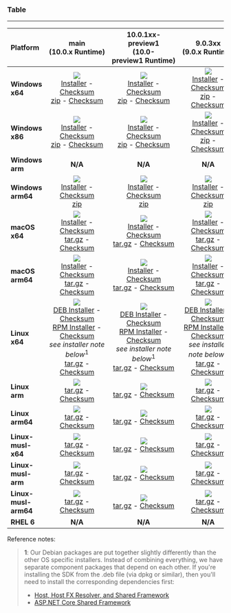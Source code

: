 ### Table

--------------------------------------------------------------------------------------
| Platform | main<br>(10.0.x&nbsp;Runtime) | 10.0.1xx-preview1<br>(10.0-preview1&nbsp;Runtime) | 9.0.3xx<br>(9.0.x&nbsp;Runtime) |
| :--------- | :----------: | :----------: | :----------: |
| **Windows x64** | [![][win-x64-badge-main]][win-x64-version-main]<br>[Installer][win-x64-installer-main] - [Checksum][win-x64-installer-checksum-main]<br>[zip][win-x64-zip-main] - [Checksum][win-x64-zip-checksum-main] | [![][win-x64-badge-10.0.1XX-preview1]][win-x64-version-10.0.1XX-preview1]<br>[Installer][win-x64-installer-10.0.1XX-preview1] - [Checksum][win-x64-installer-checksum-10.0.1XX-preview1]<br>[zip][win-x64-zip-10.0.1XX-preview1] - [Checksum][win-x64-zip-checksum-10.0.1XX-preview1] | [![][win-x64-badge-9.0.3XX]][win-x64-version-9.0.3XX]<br>[Installer][win-x64-installer-9.0.3XX] - [Checksum][win-x64-installer-checksum-9.0.3XX]<br>[zip][win-x64-zip-9.0.3XX] - [Checksum][win-x64-zip-checksum-9.0.3XX] |
| **Windows x86** | [![][win-x86-badge-main]][win-x86-version-main]<br>[Installer][win-x86-installer-main] - [Checksum][win-x86-installer-checksum-main]<br>[zip][win-x86-zip-main] - [Checksum][win-x86-zip-checksum-main] | [![][win-x86-badge-10.0.1XX-preview1]][win-x86-version-10.0.1XX-preview1]<br>[Installer][win-x86-installer-10.0.1XX-preview1] - [Checksum][win-x86-installer-checksum-10.0.1XX-preview1]<br>[zip][win-x86-zip-10.0.1XX-preview1] - [Checksum][win-x86-zip-checksum-10.0.1XX-preview1] | [![][win-x86-badge-9.0.3XX]][win-x86-version-9.0.3XX]<br>[Installer][win-x86-installer-9.0.3XX] - [Checksum][win-x86-installer-checksum-9.0.3XX]<br>[zip][win-x86-zip-9.0.3XX] - [Checksum][win-x86-zip-checksum-9.0.3XX] |
| **Windows arm** | **N/A** | **N/A** | **N/A** |
| **Windows arm64** | [![][win-arm64-badge-main]][win-arm64-version-main]<br>[Installer][win-arm64-installer-main] - [Checksum][win-arm64-installer-checksum-main]<br>[zip][win-arm64-zip-main] | [![][win-arm64-badge-10.0.1XX-preview1]][win-arm64-version-10.0.1XX-preview1]<br>[Installer][win-arm64-installer-10.0.1XX-preview1] - [Checksum][win-arm64-installer-checksum-10.0.1XX-preview1]<br>[zip][win-arm64-zip-10.0.1XX-preview1] | [![][win-arm64-badge-9.0.3XX]][win-arm64-version-9.0.3XX]<br>[Installer][win-arm64-installer-9.0.3XX] - [Checksum][win-arm64-installer-checksum-9.0.3XX]<br>[zip][win-arm64-zip-9.0.3XX] |
| **macOS x64** | [![][osx-x64-badge-main]][osx-x64-version-main]<br>[Installer][osx-x64-installer-main] - [Checksum][osx-x64-installer-checksum-main]<br>[tar.gz][osx-x64-targz-main] - [Checksum][osx-x64-targz-checksum-main] | [![][osx-x64-badge-10.0.1XX-preview1]][osx-x64-version-10.0.1XX-preview1]<br>[Installer][osx-x64-installer-10.0.1XX-preview1] - [Checksum][osx-x64-installer-checksum-10.0.1XX-preview1]<br>[tar.gz][osx-x64-targz-10.0.1XX-preview1] - [Checksum][osx-x64-targz-checksum-10.0.1XX-preview1] | [![][osx-x64-badge-9.0.3XX]][osx-x64-version-9.0.3XX]<br>[Installer][osx-x64-installer-9.0.3XX] - [Checksum][osx-x64-installer-checksum-9.0.3XX]<br>[tar.gz][osx-x64-targz-9.0.3XX] - [Checksum][osx-x64-targz-checksum-9.0.3XX] |
| **macOS arm64** | [![][osx-arm64-badge-main]][osx-arm64-version-main]<br>[Installer][osx-arm64-installer-main] - [Checksum][osx-arm64-installer-checksum-main]<br>[tar.gz][osx-arm64-targz-main] - [Checksum][osx-arm64-targz-checksum-main] | [![][osx-arm64-badge-10.0.1XX-preview1]][osx-arm64-version-10.0.1XX-preview1]<br>[Installer][osx-arm64-installer-10.0.1XX-preview1] - [Checksum][osx-arm64-installer-checksum-10.0.1XX-preview1]<br>[tar.gz][osx-arm64-targz-10.0.1XX-preview1] - [Checksum][osx-arm64-targz-checksum-10.0.1XX-preview1] | [![][osx-arm64-badge-9.0.3XX]][osx-arm64-version-9.0.3XX]<br>[Installer][osx-arm64-installer-9.0.3XX] - [Checksum][osx-arm64-installer-checksum-9.0.3XX]<br>[tar.gz][osx-arm64-targz-9.0.3XX] - [Checksum][osx-arm64-targz-checksum-9.0.3XX] |
| **Linux x64** | [![][linux-badge-main]][linux-version-main]<br>[DEB Installer][linux-DEB-installer-main] - [Checksum][linux-DEB-installer-checksum-main]<br>[RPM Installer][linux-RPM-installer-main] - [Checksum][linux-RPM-installer-checksum-main]<br>_see installer note below_<sup>1</sup><br>[tar.gz][linux-targz-main] - [Checksum][linux-targz-checksum-main] | [![][linux-badge-10.0.1XX-preview1]][linux-version-10.0.1XX-preview1]<br>[DEB Installer][linux-DEB-installer-10.0.1XX-preview1] - [Checksum][linux-DEB-installer-checksum-10.0.1XX-preview1]<br>[RPM Installer][linux-RPM-installer-10.0.1XX-preview1] - [Checksum][linux-RPM-installer-checksum-10.0.1XX-preview1]<br>_see installer note below_<sup>1</sup><br>[tar.gz][linux-targz-10.0.1XX-preview1] - [Checksum][linux-targz-checksum-10.0.1XX-preview1] | [![][linux-badge-9.0.3XX]][linux-version-9.0.3XX]<br>[DEB Installer][linux-DEB-installer-9.0.3XX] - [Checksum][linux-DEB-installer-checksum-9.0.3XX]<br>[RPM Installer][linux-RPM-installer-9.0.3XX] - [Checksum][linux-RPM-installer-checksum-9.0.3XX]<br>_see installer note below_<sup>1</sup><br>[tar.gz][linux-targz-9.0.3XX] - [Checksum][linux-targz-checksum-9.0.3XX] |
| **Linux arm** | [![][linux-arm-badge-main]][linux-arm-version-main]<br>[tar.gz][linux-arm-targz-main] - [Checksum][linux-arm-targz-checksum-main] | [![][linux-arm-badge-10.0.1XX-preview1]][linux-arm-version-10.0.1XX-preview1]<br>[tar.gz][linux-arm-targz-10.0.1XX-preview1] - [Checksum][linux-arm-targz-checksum-10.0.1XX-preview1] | [![][linux-arm-badge-9.0.3XX]][linux-arm-version-9.0.3XX]<br>[tar.gz][linux-arm-targz-9.0.3XX] - [Checksum][linux-arm-targz-checksum-9.0.3XX] |
| **Linux arm64** | [![][linux-arm64-badge-main]][linux-arm64-version-main]<br>[tar.gz][linux-arm64-targz-main] - [Checksum][linux-arm64-targz-checksum-main] | [![][linux-arm64-badge-10.0.1XX-preview1]][linux-arm64-version-10.0.1XX-preview1]<br>[tar.gz][linux-arm64-targz-10.0.1XX-preview1] - [Checksum][linux-arm64-targz-checksum-10.0.1XX-preview1] | [![][linux-arm64-badge-9.0.3XX]][linux-arm64-version-9.0.3XX]<br>[tar.gz][linux-arm64-targz-9.0.3XX] - [Checksum][linux-arm64-targz-checksum-9.0.3XX] |
| **Linux-musl-x64** | [![][linux-musl-x64-badge-main]][linux-musl-x64-version-main]<br>[tar.gz][linux-musl-x64-targz-main] - [Checksum][linux-musl-x64-targz-checksum-main] | [![][linux-musl-x64-badge-10.0.1XX-preview1]][linux-musl-x64-version-10.0.1XX-preview1]<br>[tar.gz][linux-musl-x64-targz-10.0.1XX-preview1] - [Checksum][linux-musl-x64-targz-checksum-10.0.1XX-preview1] | [![][linux-musl-x64-badge-9.0.3XX]][linux-musl-x64-version-9.0.3XX]<br>[tar.gz][linux-musl-x64-targz-9.0.3XX] - [Checksum][linux-musl-x64-targz-checksum-9.0.3XX] |
| **Linux-musl-arm** | [![][linux-musl-arm-badge-main]][linux-musl-arm-version-main]<br>[tar.gz][linux-musl-arm-targz-main] - [Checksum][linux-musl-arm-targz-checksum-main] | [![][linux-musl-arm-badge-10.0.1XX-preview1]][linux-musl-arm-version-10.0.1XX-preview1]<br>[tar.gz][linux-musl-arm-targz-10.0.1XX-preview1] - [Checksum][linux-musl-arm-targz-checksum-10.0.1XX-preview1] | [![][linux-musl-arm-badge-9.0.3XX]][linux-musl-arm-version-9.0.3XX]<br>[tar.gz][linux-musl-arm-targz-9.0.3XX] - [Checksum][linux-musl-arm-targz-checksum-9.0.3XX] |
| **Linux-musl-arm64** | [![][linux-musl-arm64-badge-main]][linux-musl-arm64-version-main]<br>[tar.gz][linux-musl-arm64-targz-main] - [Checksum][linux-musl-arm64-targz-checksum-main] | [![][linux-musl-arm64-badge-10.0.1XX-preview1]][linux-musl-arm64-version-10.0.1XX-preview1]<br>[tar.gz][linux-musl-arm64-targz-10.0.1XX-preview1] - [Checksum][linux-musl-arm64-targz-checksum-10.0.1XX-preview1] | [![][linux-musl-arm64-badge-9.0.3XX]][linux-musl-arm64-version-9.0.3XX]<br>[tar.gz][linux-musl-arm64-targz-9.0.3XX] - [Checksum][linux-musl-arm64-targz-checksum-9.0.3XX] |
| **RHEL 6** | **N/A** | **N/A** | **N/A** |

Reference notes:
> **1**: Our Debian packages are put together slightly differently than the other OS specific installers. Instead of combining everything, we have separate component packages that depend on each other. If you're installing the SDK from the .deb file (via dpkg or similar), then you'll need to install the corresponding dependencies first:
> * [Host, Host FX Resolver, and Shared Framework](https://github.com/dotnet/runtime/blob/main/docs/project/dogfooding.md#nightly-builds-table)
> * [ASP.NET Core Shared Framework](https://github.com/aspnet/AspNetCore/blob/main/docs/DailyBuilds.md)

[win-x64-badge-main]: https://aka.ms/dotnet/10.0.1xx/daily/win_x64_Release_version_badge.svg?no-cache
[win-x64-version-main]: https://aka.ms/dotnet/10.0.1xx/daily/productCommit-win-x64.txt
[win-x64-installer-main]: https://aka.ms/dotnet/10.0.1xx/daily/dotnet-sdk-win-x64.exe
[win-x64-installer-checksum-main]: https://aka.ms/dotnet/10.0.1xx/daily/dotnet-sdk-win-x64.exe.sha
[win-x64-zip-main]: https://aka.ms/dotnet/10.0.1xx/daily/dotnet-sdk-win-x64.zip
[win-x64-zip-checksum-main]: https://aka.ms/dotnet/10.0.1xx/daily/dotnet-sdk-win-x64.zip.sha

[win-x64-badge-10.0.1XX-preview1]: https://aka.ms/dotnet/10.0.1xx-preview1/daily/win_x64_Release_version_badge.svg?no-cache
[win-x64-version-10.0.1XX-preview1]: https://aka.ms/dotnet/10.0.1xx-preview1/daily/productCommit-win-x64.txt
[win-x64-installer-10.0.1XX-preview1]: https://aka.ms/dotnet/10.0.1xx-preview1/daily/dotnet-sdk-win-x64.exe
[win-x64-installer-checksum-10.0.1XX-preview1]: https://aka.ms/dotnet/10.0.1xx-preview1/daily/dotnet-sdk-win-x64.exe.sha
[win-x64-zip-10.0.1XX-preview1]: https://aka.ms/dotnet/10.0.1xx-preview1/daily/dotnet-sdk-win-x64.zip
[win-x64-zip-checksum-10.0.1XX-preview1]: https://aka.ms/dotnet/10.0.1xx-preview1/daily/dotnet-sdk-win-x64.zip.sha

[win-x64-badge-9.0.3XX]: https://aka.ms/dotnet/9.0.3xx/daily/win_x64_Release_version_badge.svg?no-cache
[win-x64-version-9.0.3XX]: https://aka.ms/dotnet/9.0.3xx/daily/productCommit-win-x64.txt
[win-x64-installer-9.0.3XX]: https://aka.ms/dotnet/9.0.3xx/daily/dotnet-sdk-win-x64.exe
[win-x64-installer-checksum-9.0.3XX]: https://aka.ms/dotnet/9.0.3xx/daily/dotnet-sdk-win-x64.exe.sha
[win-x64-zip-9.0.3XX]: https://aka.ms/dotnet/9.0.3xx/daily/dotnet-sdk-win-x64.zip
[win-x64-zip-checksum-9.0.3XX]: https://aka.ms/dotnet/9.0.3xx/daily/dotnet-sdk-win-x64.zip.sha

[win-x86-badge-main]: https://aka.ms/dotnet/10.0.1xx/daily/win_x86_Release_version_badge.svg?no-cache
[win-x86-version-main]: https://aka.ms/dotnet/10.0.1xx/daily/productCommit-win-x86.txt
[win-x86-installer-main]: https://aka.ms/dotnet/10.0.1xx/daily/dotnet-sdk-win-x86.exe
[win-x86-installer-checksum-main]: https://aka.ms/dotnet/10.0.1xx/daily/dotnet-sdk-win-x86.exe.sha
[win-x86-zip-main]: https://aka.ms/dotnet/10.0.1xx/daily/dotnet-sdk-win-x86.zip
[win-x86-zip-checksum-main]: https://aka.ms/dotnet/10.0.1xx/daily/dotnet-sdk-win-x86.zip.sha

[win-x86-badge-10.0.1XX-preview1]: https://aka.ms/dotnet/10.0.1xx-preview1/daily/win_x86_Release_version_badge.svg?no-cache
[win-x86-version-10.0.1XX-preview1]: https://aka.ms/dotnet/10.0.1xx-preview1/daily/productCommit-win-x86.txt
[win-x86-installer-10.0.1XX-preview1]: https://aka.ms/dotnet/10.0.1xx-preview1/daily/dotnet-sdk-win-x86.exe
[win-x86-installer-checksum-10.0.1XX-preview1]: https://aka.ms/dotnet/10.0.1xx-preview1/daily/dotnet-sdk-win-x86.exe.sha
[win-x86-zip-10.0.1XX-preview1]: https://aka.ms/dotnet/10.0.1xx-preview1/daily/dotnet-sdk-win-x86.zip
[win-x86-zip-checksum-10.0.1XX-preview1]: https://aka.ms/dotnet/10.0.1xx-preview1/daily/dotnet-sdk-win-x86.zip.sha

[win-x86-badge-9.0.3XX]: https://aka.ms/dotnet/9.0.3xx/daily/win_x86_Release_version_badge.svg?no-cache
[win-x86-version-9.0.3XX]: https://aka.ms/dotnet/9.0.3xx/daily/productCommit-win-x86.txt
[win-x86-installer-9.0.3XX]: https://aka.ms/dotnet/9.0.3xx/daily/dotnet-sdk-win-x86.exe
[win-x86-installer-checksum-9.0.3XX]: https://aka.ms/dotnet/9.0.3xx/daily/dotnet-sdk-win-x86.exe.sha
[win-x86-zip-9.0.3XX]: https://aka.ms/dotnet/9.0.3xx/daily/dotnet-sdk-win-x86.zip
[win-x86-zip-checksum-9.0.3XX]: https://aka.ms/dotnet/9.0.3xx/daily/dotnet-sdk-win-x86.zip.sha

[osx-x64-badge-main]: https://aka.ms/dotnet/10.0.1xx/daily/osx_x64_Release_version_badge.svg?no-cache
[osx-x64-version-main]: https://aka.ms/dotnet/10.0.1xx/daily/productCommit-osx-x64.txt
[osx-x64-installer-main]: https://aka.ms/dotnet/10.0.1xx/daily/dotnet-sdk-osx-x64.pkg
[osx-x64-installer-checksum-main]: https://aka.ms/dotnet/10.0.1xx/daily/dotnet-sdk-osx-x64.pkg.sha
[osx-x64-targz-main]: https://aka.ms/dotnet/10.0.1xx/daily/dotnet-sdk-osx-x64.tar.gz
[osx-x64-targz-checksum-main]: https://aka.ms/dotnet/10.0.1xx/daily/dotnet-sdk-osx-x64.pkg.tar.gz.sha

[osx-x64-badge-10.0.1XX-preview1]: https://aka.ms/dotnet/10.0.1xx-preview1/daily/osx_x64_Release_version_badge.svg?no-cache
[osx-x64-version-10.0.1XX-preview1]: https://aka.ms/dotnet/10.0.1xx-preview1/daily/productCommit-osx-x64.txt
[osx-x64-installer-10.0.1XX-preview1]: https://aka.ms/dotnet/10.0.1xx-preview1/daily/dotnet-sdk-osx-x64.pkg
[osx-x64-installer-checksum-10.0.1XX-preview1]: https://aka.ms/dotnet/10.0.1xx-preview1/daily/dotnet-sdk-osx-x64.pkg.sha
[osx-x64-targz-10.0.1XX-preview1]: https://aka.ms/dotnet/10.0.1xx-preview1/daily/dotnet-sdk-osx-x64.tar.gz
[osx-x64-targz-checksum-10.0.1XX-preview1]: https://aka.ms/dotnet/10.0.1xx-preview1/daily/dotnet-sdk-osx-x64.pkg.tar.gz.sha

[osx-x64-badge-9.0.3XX]: https://aka.ms/dotnet/9.0.3xx/daily/osx_x64_Release_version_badge.svg?no-cache
[osx-x64-version-9.0.3XX]: https://aka.ms/dotnet/9.0.3xx/daily/productCommit-osx-x64.txt
[osx-x64-installer-9.0.3XX]: https://aka.ms/dotnet/9.0.3xx/daily/dotnet-sdk-osx-x64.pkg
[osx-x64-installer-checksum-9.0.3XX]: https://aka.ms/dotnet/9.0.3xx/daily/dotnet-sdk-osx-x64.pkg.sha
[osx-x64-targz-9.0.3XX]: https://aka.ms/dotnet/9.0.3xx/daily/dotnet-sdk-osx-x64.tar.gz
[osx-x64-targz-checksum-9.0.3XX]: https://aka.ms/dotnet/9.0.3xx/daily/dotnet-sdk-osx-x64.pkg.tar.gz.sha

[osx-arm64-badge-main]: https://aka.ms/dotnet/10.0.1xx/daily/osx_arm64_Release_version_badge.svg?no-cache
[osx-arm64-version-main]: https://aka.ms/dotnet/10.0.1xx/daily/productCommit-osx-arm64.txt
[osx-arm64-installer-main]: https://aka.ms/dotnet/10.0.1xx/daily/dotnet-sdk-osx-arm64.pkg
[osx-arm64-installer-checksum-main]: https://aka.ms/dotnet/10.0.1xx/daily/dotnet-sdk-osx-arm64.pkg.sha
[osx-arm64-targz-main]: https://aka.ms/dotnet/10.0.1xx/daily/dotnet-sdk-osx-arm64.tar.gz
[osx-arm64-targz-checksum-main]: https://aka.ms/dotnet/10.0.1xx/daily/dotnet-sdk-osx-arm64.pkg.tar.gz.sha

[osx-arm64-badge-10.0.1XX-preview1]: https://aka.ms/dotnet/10.0.1xx-preview1/daily/osx_arm64_Release_version_badge.svg?no-cache
[osx-arm64-version-10.0.1XX-preview1]: https://aka.ms/dotnet/10.0.1xx-preview1/daily/productCommit-osx-arm64.txt
[osx-arm64-installer-10.0.1XX-preview1]: https://aka.ms/dotnet/10.0.1xx-preview1/daily/dotnet-sdk-osx-arm64.pkg
[osx-arm64-installer-checksum-10.0.1XX-preview1]: https://aka.ms/dotnet/10.0.1xx-preview1/daily/dotnet-sdk-osx-arm64.pkg.sha
[osx-arm64-targz-10.0.1XX-preview1]: https://aka.ms/dotnet/10.0.1xx-preview1/daily/dotnet-sdk-osx-arm64.tar.gz
[osx-arm64-targz-checksum-10.0.1XX-preview1]: https://aka.ms/dotnet/10.0.1xx-preview1/daily/dotnet-sdk-osx-arm64.pkg.tar.gz.sha

[osx-arm64-badge-9.0.3XX]: https://aka.ms/dotnet/9.0.3xx/daily/osx_arm64_Release_version_badge.svg?no-cache
[osx-arm64-version-9.0.3XX]: https://aka.ms/dotnet/9.0.3xx/daily/productCommit-osx-arm64.txt
[osx-arm64-installer-9.0.3XX]: https://aka.ms/dotnet/9.0.3xx/daily/dotnet-sdk-osx-arm64.pkg
[osx-arm64-installer-checksum-9.0.3XX]: https://aka.ms/dotnet/9.0.3xx/daily/dotnet-sdk-osx-arm64.pkg.sha
[osx-arm64-targz-9.0.3XX]: https://aka.ms/dotnet/9.0.3xx/daily/dotnet-sdk-osx-arm64.tar.gz
[osx-arm64-targz-checksum-9.0.3XX]: https://aka.ms/dotnet/9.0.3xx/daily/dotnet-sdk-osx-arm64.pkg.tar.gz.sha

[linux-badge-main]: https://aka.ms/dotnet/10.0.1xx/daily/linux_x64_Release_version_badge.svg?no-cache
[linux-version-main]: https://aka.ms/dotnet/10.0.1xx/daily/productCommit-linux-x64.txt
[linux-DEB-installer-main]: https://aka.ms/dotnet/10.0.1xx/daily/dotnet-sdk-x64.deb
[linux-DEB-installer-checksum-main]: https://aka.ms/dotnet/10.0.1xx/daily/dotnet-sdk-x64.deb.sha
[linux-RPM-installer-main]: https://aka.ms/dotnet/10.0.1xx/daily/dotnet-sdk-x64.rpm
[linux-RPM-installer-checksum-main]: https://aka.ms/dotnet/10.0.1xx/daily/dotnet-sdk-x64.rpm.sha
[linux-targz-main]: https://aka.ms/dotnet/10.0.1xx/daily/dotnet-sdk-linux-x64.tar.gz
[linux-targz-checksum-main]: https://aka.ms/dotnet/10.0.1xx/daily/dotnet-sdk-linux-x64.tar.gz.sha

[linux-badge-10.0.1XX-preview1]: https://aka.ms/dotnet/10.0.1xx-preview1/daily/linux_x64_Release_version_badge.svg?no-cache
[linux-version-10.0.1XX-preview1]: https://aka.ms/dotnet/10.0.1xx-preview1/daily/productCommit-linux-x64.txt
[linux-DEB-installer-10.0.1XX-preview1]: https://aka.ms/dotnet/10.0.1xx-preview1/daily/dotnet-sdk-x64.deb
[linux-DEB-installer-checksum-10.0.1XX-preview1]: https://aka.ms/dotnet/10.0.1xx-preview1/daily/dotnet-sdk-x64.deb.sha
[linux-RPM-installer-10.0.1XX-preview1]: https://aka.ms/dotnet/10.0.1xx-preview1/daily/dotnet-sdk-x64.rpm
[linux-RPM-installer-checksum-10.0.1XX-preview1]: https://aka.ms/dotnet/10.0.1xx-preview1/daily/dotnet-sdk-x64.rpm.sha
[linux-targz-10.0.1XX-preview1]: https://aka.ms/dotnet/10.0.1xx-preview1/daily/dotnet-sdk-linux-x64.tar.gz
[linux-targz-checksum-10.0.1XX-preview1]: https://aka.ms/dotnet/10.0.1xx-preview1/daily/dotnet-sdk-linux-x64.tar.gz.sha

[linux-badge-9.0.3XX]: https://aka.ms/dotnet/9.0.3xx/daily/linux_x64_Release_version_badge.svg?no-cache
[linux-version-9.0.3XX]: https://aka.ms/dotnet/9.0.3xx/daily/productCommit-linux-x64.txt
[linux-DEB-installer-9.0.3XX]: https://aka.ms/dotnet/9.0.3xx/daily/dotnet-sdk-x64.deb
[linux-DEB-installer-checksum-9.0.3XX]: https://aka.ms/dotnet/9.0.3xx/daily/dotnet-sdk-x64.deb.sha
[linux-RPM-installer-9.0.3XX]: https://aka.ms/dotnet/9.0.3xx/daily/dotnet-sdk-x64.rpm
[linux-RPM-installer-checksum-9.0.3XX]: https://aka.ms/dotnet/9.0.3xx/daily/dotnet-sdk-x64.rpm.sha
[linux-targz-9.0.3XX]: https://aka.ms/dotnet/9.0.3xx/daily/dotnet-sdk-linux-x64.tar.gz
[linux-targz-checksum-9.0.3XX]: https://aka.ms/dotnet/9.0.3xx/daily/dotnet-sdk-linux-x64.tar.gz.sha

[linux-arm-badge-main]: https://aka.ms/dotnet/10.0.1xx/daily/linux_arm_Release_version_badge.svg?no-cache
[linux-arm-version-main]: https://aka.ms/dotnet/10.0.1xx/daily/productCommit-linux-arm.txt
[linux-arm-targz-main]: https://aka.ms/dotnet/10.0.1xx/daily/dotnet-sdk-linux-arm.tar.gz
[linux-arm-targz-checksum-main]: https://aka.ms/dotnet/10.0.1xx/daily/dotnet-sdk-linux-arm.tar.gz.sha

[linux-arm-badge-10.0.1XX-preview1]: https://aka.ms/dotnet/10.0.1xx-preview1/daily/linux_arm_Release_version_badge.svg?no-cache
[linux-arm-version-10.0.1XX-preview1]: https://aka.ms/dotnet/10.0.1xx-preview1/daily/productCommit-linux-arm.txt
[linux-arm-targz-10.0.1XX-preview1]: https://aka.ms/dotnet/10.0.1xx-preview1/daily/dotnet-sdk-linux-arm.tar.gz
[linux-arm-targz-checksum-10.0.1XX-preview1]: https://aka.ms/dotnet/10.0.1xx-preview1/daily/dotnet-sdk-linux-arm.tar.gz.sha

[linux-arm-badge-9.0.3XX]: https://aka.ms/dotnet/9.0.3xx/daily/linux_arm_Release_version_badge.svg?no-cache
[linux-arm-version-9.0.3XX]: https://aka.ms/dotnet/9.0.3xx/daily/productCommit-linux-arm.txt
[linux-arm-targz-9.0.3XX]: https://aka.ms/dotnet/9.0.3xx/daily/dotnet-sdk-linux-arm.tar.gz
[linux-arm-targz-checksum-9.0.3XX]: https://aka.ms/dotnet/9.0.3xx/daily/dotnet-sdk-linux-arm.tar.gz.sha

[linux-arm64-badge-main]: https://aka.ms/dotnet/10.0.1xx/daily/linux_arm64_Release_version_badge.svg?no-cache
[linux-arm64-version-main]: https://aka.ms/dotnet/10.0.1xx/daily/productCommit-linux-arm64.txt
[linux-arm64-targz-main]: https://aka.ms/dotnet/10.0.1xx/daily/dotnet-sdk-linux-arm64.tar.gz
[linux-arm64-targz-checksum-main]: https://aka.ms/dotnet/10.0.1xx/daily/dotnet-sdk-linux-arm64.tar.gz.sha

[linux-arm64-badge-10.0.1XX-preview1]: https://aka.ms/dotnet/10.0.1xx-preview1/daily/linux_arm64_Release_version_badge.svg?no-cache
[linux-arm64-version-10.0.1XX-preview1]: https://aka.ms/dotnet/10.0.1xx-preview1/daily/productCommit-linux-arm64.txt
[linux-arm64-targz-10.0.1XX-preview1]: https://aka.ms/dotnet/10.0.1xx-preview1/daily/dotnet-sdk-linux-arm64.tar.gz
[linux-arm64-targz-checksum-10.0.1XX-preview1]: https://aka.ms/dotnet/10.0.1xx-preview1/daily/dotnet-sdk-linux-arm64.tar.gz.sha

[linux-arm64-badge-9.0.3XX]: https://aka.ms/dotnet/9.0.3xx/daily/linux_arm64_Release_version_badge.svg?no-cache
[linux-arm64-version-9.0.3XX]: https://aka.ms/dotnet/9.0.3xx/daily/productCommit-linux-arm64.txt
[linux-arm64-targz-9.0.3XX]: https://aka.ms/dotnet/9.0.3xx/daily/dotnet-sdk-linux-arm64.tar.gz
[linux-arm64-targz-checksum-9.0.3XX]: https://aka.ms/dotnet/9.0.3xx/daily/dotnet-sdk-linux-arm64.tar.gz.sha

[rhel-6-badge-main]: https://aka.ms/dotnet/10.0.1xx/daily/rhel.6_x64_Release_version_badge.svg?no-cache
[rhel-6-version-main]: https://aka.ms/dotnet/10.0.1xx/daily/productCommit-rhel.6-x64.txt
[rhel-6-targz-main]: https://aka.ms/dotnet/10.0.1xx/daily/dotnet-sdk-rhel.6-x64.tar.gz
[rhel-6-targz-checksum-main]: https://aka.ms/dotnet/10.0.1xx/daily/dotnet-sdk-rhel.6-x64.tar.gz.sha

[rhel-6-badge-10.0.1XX-preview1]: https://aka.ms/dotnet/10.0.1xx-preview1/daily/rhel.6_x64_Release_version_badge.svg?no-cache
[rhel-6-version-10.0.1XX-preview1]: https://aka.ms/dotnet/10.0.1xx-preview1/daily/productCommit-rhel.6-x64.txt
[rhel-6-targz-10.0.1XX-preview1]: https://aka.ms/dotnet/10.0.1xx-preview1/daily/dotnet-sdk-rhel.6-x64.tar.gz
[rhel-6-targz-checksum-10.0.1XX-preview1]: https://aka.ms/dotnet/10.0.1xx-preview1/daily/dotnet-sdk-rhel.6-x64.tar.gz.sha

[rhel-6-badge-9.0.3XX]: https://aka.ms/dotnet/9.0.3xx/daily/rhel.6_x64_Release_version_badge.svg?no-cache
[rhel-6-version-9.0.3XX]: https://aka.ms/dotnet/9.0.3xx/daily/productCommit-rhel.6-x64.txt
[rhel-6-targz-9.0.3XX]: https://aka.ms/dotnet/9.0.3xx/daily/dotnet-sdk-rhel.6-x64.tar.gz
[rhel-6-targz-checksum-9.0.3XX]: https://aka.ms/dotnet/9.0.3xx/daily/dotnet-sdk-rhel.6-x64.tar.gz.sha

[linux-musl-x64-badge-main]: https://aka.ms/dotnet/10.0.1xx/daily/linux_musl_x64_Release_version_badge.svg?no-cache
[linux-musl-x64-version-main]: https://aka.ms/dotnet/10.0.1xx/daily/productCommit-linux-musl-x64.txt
[linux-musl-x64-targz-main]: https://aka.ms/dotnet/10.0.1xx/daily/dotnet-sdk-linux-musl-x64.tar.gz
[linux-musl-x64-targz-checksum-main]: https://aka.ms/dotnet/10.0.1xx/daily/dotnet-sdk-linux-musl-x64.tar.gz.sha

[linux-musl-x64-badge-10.0.1XX-preview1]: https://aka.ms/dotnet/10.0.1xx-preview1/daily/linux_musl_x64_Release_version_badge.svg?no-cache
[linux-musl-x64-version-10.0.1XX-preview1]: https://aka.ms/dotnet/10.0.1xx-preview1/daily/productCommit-linux-musl-x64.txt
[linux-musl-x64-targz-10.0.1XX-preview1]: https://aka.ms/dotnet/10.0.1xx-preview1/daily/dotnet-sdk-linux-musl-x64.tar.gz
[linux-musl-x64-targz-checksum-10.0.1XX-preview1]: https://aka.ms/dotnet/10.0.1xx-preview1/daily/dotnet-sdk-linux-musl-x64.tar.gz.sha

[linux-musl-x64-badge-9.0.3XX]: https://aka.ms/dotnet/9.0.3xx/daily/linux_musl_x64_Release_version_badge.svg?no-cache
[linux-musl-x64-version-9.0.3XX]: https://aka.ms/dotnet/9.0.3xx/daily/productCommit-linux-musl-x64.txt
[linux-musl-x64-targz-9.0.3XX]: https://aka.ms/dotnet/9.0.3xx/daily/dotnet-sdk-linux-musl-x64.tar.gz
[linux-musl-x64-targz-checksum-9.0.3XX]: https://aka.ms/dotnet/9.0.3xx/daily/dotnet-sdk-linux-musl-x64.tar.gz.sha

[linux-musl-arm-badge-main]: https://aka.ms/dotnet/10.0.1xx/daily/linux_musl_arm_Release_version_badge.svg?no-cache
[linux-musl-arm-version-main]: https://aka.ms/dotnet/10.0.1xx/daily/productCommit-linux-musl-arm.txt
[linux-musl-arm-targz-main]: https://aka.ms/dotnet/10.0.1xx/daily/dotnet-sdk-linux-musl-arm.tar.gz
[linux-musl-arm-targz-checksum-main]: https://aka.ms/dotnet/10.0.1xx/daily/dotnet-sdk-linux-musl-arm.tar.gz.sha

[linux-musl-arm-badge-10.0.1XX-preview1]: https://aka.ms/dotnet/10.0.1xx-preview1/daily/linux_musl_arm_Release_version_badge.svg?no-cache
[linux-musl-arm-version-10.0.1XX-preview1]: https://aka.ms/dotnet/10.0.1xx-preview1/daily/productCommit-linux-musl-arm.txt
[linux-musl-arm-targz-10.0.1XX-preview1]: https://aka.ms/dotnet/10.0.1xx-preview1/daily/dotnet-sdk-linux-musl-arm.tar.gz
[linux-musl-arm-targz-checksum-10.0.1XX-preview1]: https://aka.ms/dotnet/10.0.1xx-preview1/daily/dotnet-sdk-linux-musl-arm.tar.gz.sha

[linux-musl-arm-badge-9.0.3XX]: https://aka.ms/dotnet/9.0.3xx/daily/linux_musl_arm_Release_version_badge.svg?no-cache
[linux-musl-arm-version-9.0.3XX]: https://aka.ms/dotnet/9.0.3xx/daily/productCommit-linux-musl-arm.txt
[linux-musl-arm-targz-9.0.3XX]: https://aka.ms/dotnet/9.0.3xx/daily/dotnet-sdk-linux-musl-arm.tar.gz
[linux-musl-arm-targz-checksum-9.0.3XX]: https://aka.ms/dotnet/9.0.3xx/daily/dotnet-sdk-linux-musl-arm.tar.gz.sha

[linux-musl-arm64-badge-main]: https://aka.ms/dotnet/10.0.1xx/daily/linux_musl_arm64_Release_version_badge.svg?no-cache
[linux-musl-arm64-version-main]: https://aka.ms/dotnet/10.0.1xx/daily/productCommit-linux-musl-arm64.txt
[linux-musl-arm64-targz-main]: https://aka.ms/dotnet/10.0.1xx/daily/dotnet-sdk-linux-musl-arm64.tar.gz
[linux-musl-arm64-targz-checksum-main]: https://aka.ms/dotnet/10.0.1xx/daily/dotnet-sdk-linux-musl-arm64.tar.gz.sha

[linux-musl-arm64-badge-10.0.1XX-preview1]: https://aka.ms/dotnet/10.0.1xx-preview1/daily/linux_musl_arm64_Release_version_badge.svg?no-cache
[linux-musl-arm64-version-10.0.1XX-preview1]: https://aka.ms/dotnet/10.0.1xx-preview1/daily/productCommit-linux-musl-arm64.txt
[linux-musl-arm64-targz-10.0.1XX-preview1]: https://aka.ms/dotnet/10.0.1xx-preview1/daily/dotnet-sdk-linux-musl-arm64.tar.gz
[linux-musl-arm64-targz-checksum-10.0.1XX-preview1]: https://aka.ms/dotnet/10.0.1xx-preview1/daily/dotnet-sdk-linux-musl-arm64.tar.gz.sha

[linux-musl-arm64-badge-9.0.3XX]: https://aka.ms/dotnet/9.0.3xx/daily/linux_musl_arm64_Release_version_badge.svg?no-cache
[linux-musl-arm64-version-9.0.3XX]: https://aka.ms/dotnet/9.0.3xx/daily/productCommit-linux-musl-arm64.txt
[linux-musl-arm64-targz-9.0.3XX]: https://aka.ms/dotnet/9.0.3xx/daily/dotnet-sdk-linux-musl-arm64.tar.gz
[linux-musl-arm64-targz-checksum-9.0.3XX]: https://aka.ms/dotnet/9.0.3xx/daily/dotnet-sdk-linux-musl-arm64.tar.gz.sha

[win-arm-badge-main]: https://aka.ms/dotnet/10.0.1xx/daily/win_arm_Release_version_badge.svg?no-cache
[win-arm-version-main]: https://aka.ms/dotnet/10.0.1xx/daily/productCommit-win-arm.txt
[win-arm-zip-main]: https://aka.ms/dotnet/10.0.1xx/daily/dotnet-sdk-win-arm.zip
[win-arm-zip-checksum-main]: https://aka.ms/dotnet/10.0.1xx/daily/dotnet-sdk-win-arm.zip.sha

[win-arm-badge-10.0.1XX-preview1]: https://aka.ms/dotnet/10.0.1xx-preview1/daily/win_arm_Release_version_badge.svg?no-cache
[win-arm-version-10.0.1XX-preview1]: https://aka.ms/dotnet/10.0.1xx-preview1/daily/productCommit-win-arm.txt
[win-arm-zip-10.0.1XX-preview1]: https://aka.ms/dotnet/10.0.1xx-preview1/daily/dotnet-sdk-win-arm.zip
[win-arm-zip-checksum-10.0.1XX-preview1]: https://aka.ms/dotnet/10.0.1xx-preview1/daily/dotnet-sdk-win-arm.zip.sha

[win-arm-badge-9.0.3XX]: https://aka.ms/dotnet/9.0.3xx/daily/win_arm_Release_version_badge.svg?no-cache
[win-arm-version-9.0.3XX]: https://aka.ms/dotnet/9.0.3xx/daily/productCommit-win-arm.txt
[win-arm-zip-9.0.3XX]: https://aka.ms/dotnet/9.0.3xx/daily/dotnet-sdk-win-arm.zip
[win-arm-zip-checksum-9.0.3XX]: https://aka.ms/dotnet/9.0.3xx/daily/dotnet-sdk-win-arm.zip.sha

[win-arm64-badge-main]: https://aka.ms/dotnet/10.0.1xx/daily/win_arm64_Release_version_badge.svg?no-cache
[win-arm64-version-main]: https://aka.ms/dotnet/10.0.1xx/daily/productCommit-win-arm64.txt
[win-arm64-installer-main]: https://aka.ms/dotnet/10.0.1xx/daily/dotnet-sdk-win-arm64.exe
[win-arm64-installer-checksum-main]: https://aka.ms/dotnet/10.0.1xx/daily/dotnet-sdk-win-arm64.exe.sha
[win-arm64-zip-main]: https://aka.ms/dotnet/10.0.1xx/daily/dotnet-sdk-win-arm64.zip
[win-arm64-zip-checksum-main]: https://aka.ms/dotnet/10.0.1xx/daily/dotnet-sdk-win-arm64.zip.sha

[win-arm64-badge-10.0.1XX-preview1]: https://aka.ms/dotnet/10.0.1xx-preview1/daily/win_arm64_Release_version_badge.svg?no-cache
[win-arm64-version-10.0.1XX-preview1]: https://aka.ms/dotnet/10.0.1xx-preview1/daily/productCommit-win-arm64.txt
[win-arm64-installer-10.0.1XX-preview1]: https://aka.ms/dotnet/10.0.1xx-preview1/daily/dotnet-sdk-win-arm64.exe
[win-arm64-installer-checksum-10.0.1XX-preview1]: https://aka.ms/dotnet/10.0.1xx-preview1/daily/dotnet-sdk-win-arm64.exe.sha
[win-arm64-zip-10.0.1XX-preview1]: https://aka.ms/dotnet/10.0.1xx-preview1/daily/dotnet-sdk-win-arm64.zip
[win-arm64-zip-checksum-10.0.1XX-preview1]: https://aka.ms/dotnet/10.0.1xx-preview1/daily/dotnet-sdk-win-arm64.zip.sha

[win-arm64-badge-9.0.3XX]: https://aka.ms/dotnet/9.0.3xx/daily/win_arm64_Release_version_badge.svg?no-cache
[win-arm64-version-9.0.3XX]: https://aka.ms/dotnet/9.0.3xx/daily/productCommit-win-arm64.txt
[win-arm64-installer-9.0.3XX]: https://aka.ms/dotnet/9.0.3xx/daily/dotnet-sdk-win-arm64.exe
[win-arm64-installer-checksum-9.0.3XX]: https://aka.ms/dotnet/9.0.3xx/daily/dotnet-sdk-win-arm64.exe.sha
[win-arm64-zip-9.0.3XX]: https://aka.ms/dotnet/9.0.3xx/daily/dotnet-sdk-win-arm64.zip
[win-arm64-zip-checksum-9.0.3XX]: https://aka.ms/dotnet/9.0.3xx/daily/dotnet-sdk-win-arm64.zip.sha
